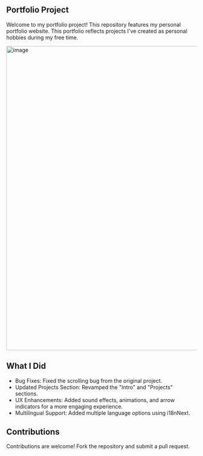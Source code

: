 ## Portfolio Project

Welcome to my portfolio project! This repository features my personal portfolio website.
This portfolio reflects projects I've created as personal hobbies during my free time.

<img width="804" alt="image" src="https://github.com/nathan5467/nathan-portfolio/">

## What I Did

- Bug Fixes: Fixed the scrolling bug from the original project.
- Updated Projects Section: Revamped the "Intro" and "Projects" sections.
- UX Enhancements: Added sound effects, animations, and arrow indicators for a more engaging experience.
- Multilingual Support: Added multiple language options using i18nNext.

## Contributions

Contributions are welcome! Fork the repository and submit a pull request.
